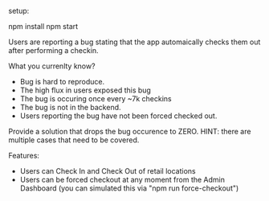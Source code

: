setup:

npm install
npm start

Users are reporting a bug stating that the app automaically checks them out after performing a checkin.

What you currenlty know?
- Bug is hard to reproduce.
- The high flux in users exposed this bug
- The bug is occuring once every ~7k checkins
- The bug is not in the backend.
- Users reporting the bug have not been forced checked out.

Provide a solution that drops the bug occurence to ZERO. HINT: there are multiple cases that need to be covered.

Features:
- Users can Check In and Check Out of retail locations
- Users can be forced checkout at any moment from the Admin Dashboard (you can simulated this via "npm run force-checkout")
